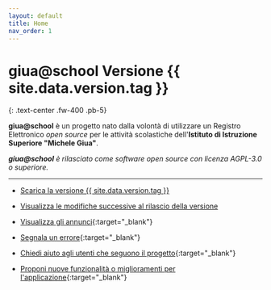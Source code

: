 ```yaml
---
layout: default
title: Home
nav_order: 1
---
```


# giua@school Versione {{ site.data.version.tag }}
{: .text-center .fw-400 .pb-5}

**giua@school** è un progetto nato dalla volontà di utilizzare un Registro Elettronico _open source_ per
le attività scolastiche dell'**Istituto di Istruzione Superiore "Michele Giua"**.

_**giua@school** è rilasciato come software open source con licenza AGPL-3.0 o superiore._

---

- [Scarica la versione {{ site.data.version.tag }}](/latest-release.md)

- [Visualizza le modifiche successive al rilascio della versione](latest-build.md)

- [Visualizza gli annunci](https://github.com/iisgiua/giuaschool/discussions/categories/annunci){:target="_blank"}

- [Segnala un errore](https://github.com/iisgiua/giuaschool/issues/new?assignees=&labels=Errore&template=bug-report.md&title=){:target="_blank"}

- [Chiedi aiuto agli utenti che seguono il progetto](https://github.com/iisgiua/giuaschool/discussions/new?category=richieste-di-aiuto){:target="_blank"}

- [Proponi nuove funzionalità o miglioramenti per l'applicazione](https://github.com/iisgiua/giuaschool/discussions/new?category=idee-e-proposte){:target="_blank"}
